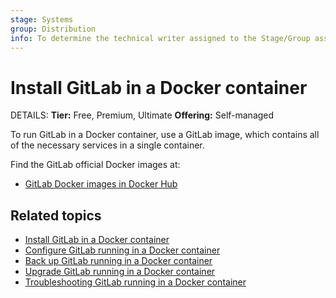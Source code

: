 ```yaml
---
stage: Systems
group: Distribution
info: To determine the technical writer assigned to the Stage/Group associated with this page, see https://handbook.gitlab.com/handbook/product/ux/technical-writing/#assignments
---
```


# Install GitLab in a Docker container

DETAILS:
**Tier:** Free, Premium, Ultimate
**Offering:** Self-managed

To run GitLab in a Docker container, use a GitLab image, which contains all of the
necessary services in a single container.

Find the GitLab official Docker images at:

- [GitLab Docker images in Docker Hub](https://hub.docker.com/r/gitlab/gitlab-ee/)

## Related topics

- [Install GitLab in a Docker container](installation.md)
- [Configure GitLab running in a Docker container](configuration.md)
- [Back up GitLab running in a Docker container](backup_restore.md)
- [Upgrade GitLab running in a Docker container](upgrade.md)
- [Troubleshooting GitLab running in a Docker container](../docker/troubleshooting.md)
